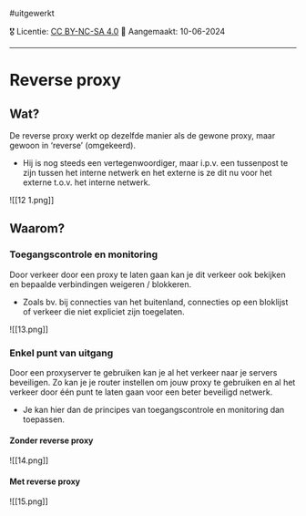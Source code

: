 #uitgewerkt

🎖️ Licentie: [CC BY-NC-SA 4.0](https://creativecommons.org/licenses/by-nc-sa/4.0/)
📅 Aangemaakt: 10-06-2024

---
# Reverse proxy
## Wat?
De reverse proxy werkt op dezelfde manier als de gewone proxy, maar gewoon in ‘reverse’ (omgekeerd). 
* Hij is nog steeds een vertegenwoordiger, maar i.p.v. een tussenpost te zijn tussen het interne netwerk en het externe is ze dit nu voor het externe t.o.v. het interne netwerk.

![[12 1.png]]

## Waarom?
### Toegangscontrole en monitoring
Door verkeer door een proxy te laten gaan kan je dit verkeer ook bekijken en bepaalde verbindingen weigeren / blokkeren. 
- Zoals bv. bij connecties van het buitenland, connecties op een bloklijst of verkeer die niet expliciet zijn toegelaten.

![[13.png]]

### Enkel punt van uitgang
Door een proxyserver te gebruiken kan je al het verkeer naar je servers beveiligen. Zo kan je je router instellen om jouw proxy te gebruiken en al het verkeer door één punt te laten gaan voor een beter beveiligd netwerk.
- Je kan hier dan de principes van toegangscontrole en monitoring dan toepassen.

#### Zonder reverse proxy

![[14.png]]

#### Met reverse proxy

![[15.png]]

